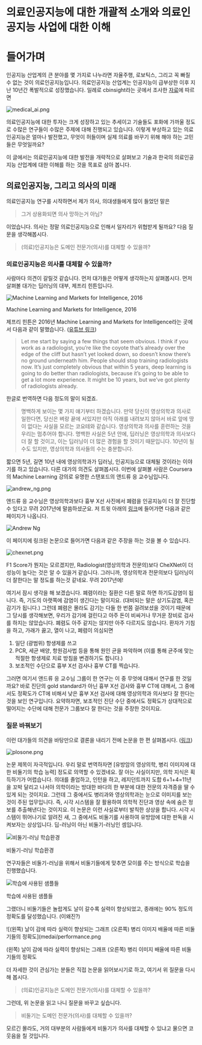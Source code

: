 # 의료인공지능에 대한 개괄적 소개와 의료인공지능 사업에 대한 이해

# 들어가며

인공지능 산업계의 큰 분야를 몇 가지로 나누라면 자율주행, 로보틱스, 그리고 꼭 빠질 수 없는 것이 의료인공지능입니다. 의료인공지능 산업계는 인공지능이 급부상한 이후 지난 10년간 폭발적으로 성장했습니다. 일례로 cbinsight라는 곳에서 조사한 [자료](https://www.cbinsights.com/research-healthcare-ai-trends-2020?utm_campaign=ai-healthcare-trends_2018-09&utm_content=google-prospecting-healthcare&campaignid=17130804447&adgroupid=137057131155&utm_term=healthcare%20ai&utm_source=google&utm_medium=cpc&hsa_tgt=kwd-305671546055&hsa_grp=137057131155&hsa_src=g&hsa_net=adwords&hsa_mt=p&hsa_ver=3&hsa_ad=595963279194&hsa_acc=5728918340&hsa_kw=healthcare%20ai&hsa_cam=17130804447&gclid=CjwKCAiA68ebBhB-EiwALVC-NhAguXT08J5pViCgI46MO4Q0jQjW7suPGMc1t0bA3ZYIUOb5uHvi8xoCaR4QAvD_BwE)에 따르면

![medical_ai.png](medai/plosone.png)

의료인공지능에 대한 투자는 크게 성장하고 있는 추세이고 기술들도 포화에 가까울 정도로 수많은 연구들이 수많은 주제에 대해 진행되고 있습니다. 이렇게 부상하고 있는 의료인공지능은 얼마나 발전했고, 무엇이 허들이며 실제 의료를 바꾸기 위해 해야 하는 고민들은 무엇일까요?

이 글에서는 의료인공지능에 대한 발전을 개략적으로 살펴보고 기술과 한국의 의료인공지능 산업계에 대한 이해를 하는 것을 목표로 삼아 봅니다.

## 의료인공지능, 그리고 의사의 미래

의료인공지능 연구를 시작하면서 제가 의사, 의대생들에게 많이 들었던 말은 

> 그거 상용화되면 의사 망하는거 아님?
> 

이었습니다. 의사는 정말 의료인공지능으로 인해서 일자리가 위협받게 될까요? 다음 질문을 생각해봅시다.

> (의료)인공지능은 도메인 전문가(의사)를 대체할 수 있을까?
> 

### 의료인공지능은 의사를 대체할 수 있을까?

사람마다 의견이 갈릴것 같습니다. 먼저 대가들은 어떻게 생각하는지 살펴봅시다. 먼저 살펴볼 대가는 딥러닝의 대부, 제프리 힌튼입니다.

![Machine Learning and Markets for Intelligence, 2016](medai/hinton.png)

Machine Learning and Markets for Intelligence, 2016

제프리 힌튼은 2016년 Machine Learning and Markets for Intelligence라는 곳에서 다음과 같이 말했습니다. ([유튜브 링크](https://www.youtube.com/watch?v=2HMPRXstSvQ))

> Let me start by saying a few things that seem obvious. I think if you work as a radiologist, you’re like the coyote that’s already over the edge of the cliff but hasn’t yet looked down, so doesn’t know there’s no ground underneath him. People should stop training radiologists now. It’s just completely obvious that within 5 years, deep learning is going to do better than radiologists, because it’s going to be able to get a lot more experience. It might be 10 years, but we’ve got plenty of radiologists already.
> 

한글로 번역하면 다음 정도의 말이 되겠죠.

> 명백하게 보이는 몇 가지 얘기부터 하겠습니다. 만약 당신이 영상의학과 의사로 일한다면, 당신은 벼랑 끝에 서있지만 아직 아래를 내려보지 않아서 바로 앞에 땅이 없다는 사실을 모르는 코요테와 같습니다. 영상의학과 의사를 훈련하는 것을 우리는 멈추어야 합니다. 명백한 사실은 5년 안에, 딥러닝은 영상의학과 의사보다 더 잘 할 것이고, 이는 딥러닝이 더 많은 경험을 할 것이기 때문입니다. 10년이 될 수도 있지만, 영상의학과 의사들의 수는 충분합니다.
> 

짧으면 5년, 길면 10년 내에 영상의학과가 딥러닝, 인공지능으로 대체될 것이라는 이야기를 하고 있습니다. 다른 대가의 의견도 살펴봅시다. 이번에 살펴볼 사람은 Coursera의 Machine Learning 강의로 유명한 스탠포드의 앤드류 응 교수님입니다.

![andrew_ng.png](medai/andrew_ng.png)

앤드류 응 교수님은 영상의학과보다 흉부 X선 사진에서 폐렴을 인공지능이 더 잘 진단할 수 있다고 무려 2017년에 말씀하셨군요. 저 트윗 아래의 [링크](https://stanfordmlgroup.github.io/projects/chexnet/)에 들어가면 다음과 같은 페이지가 나옵니다.

![Andrew Ng](medai/stanford.png)

이 페이지에 링크된 논문으로 들어가면 다음과 같은 주장을 하는 것을 볼 수 있습니다.

![chexnet.png](medai/chexnet.png)

F1 Score가 뭔지는 모르겠지만, Radiologist(영상의학과 전문의)보다 CheXNet이 더 성능이 높다는 것은 알 수 있을거 같습니다. 그러니까, 영상의학과 전문의보다 딥러닝이 더 잘한다는 말 정도를 하는것 같네요. 무려 2017년에!

여기서 잠시 생각을 해 보겠습니다. 폐렴이라는 질환은 다른 말로 하면 하기도감염이 됩니다. 즉, 기도의 아랫쪽에 감염이 생긴다는 말이지요. (대비되는 말은 상기도감염, 혹은 감기가 됩니다.) 그런데 폐렴은 몰라도 감기는 다들 한 번쯤 걸려보셨을 것이기 때문에 그 당시를 생각해보면, 우리가 감기에 걸린다고 아주 돈이 비싸거나 무거운 장비로 검사를 하지는 않았습니다. 폐렴도 아주 같지는 않지만 아주 다르지도 않습니다. 환자가 기침을 하고, 가래가 끓고, 열이 나고, 폐렴이 의심되면

1. 일단 (광범위) 항생제를 쓰고
2. PCR, 세균 배양, 항원검사법 등을 통해 원인 균을 파악하며 (이를 통해 균주에 맞는 적절한 항생제로 치료 방침을 변경하기도 합니다.)
3. 보조적인 수단으로 흉부 X선 검사나 흉부 CT를 찍습니다.

그러면 여기서 앤드류 응 교수님 그룹이 한 연구는 이 중 무엇에 대해서 연구를 한 것일까요? 바로 진단의 gold standard가 아닌 흉부 X선 검사와 흉부 CT에 대해서, 그 중에서도 정확도가 CT에 비해서 낮은 흉부 X선 검사에 대해 영상의학과 의사보다 잘 한다는 것을 보인 연구입니다. 요약하자면, 보조적인 진단 수단 중에서도 정확도가 상대적으로 떨어지는 수단에 대해 전문가 그룹보다 잘 한다는 것을 주장한 것이지요.

### 질문 바꿔보기

이런 대가들의 의견을 바탕만으로 결론을 내리기 전에 논문을 한 편 살펴봅시다. ([링크](https://pubmed.ncbi.nlm.nih.gov/26581091/))

![plosone.png](medai/plosone.png)

논문 제목이 자극적입니다. 우리 말로 번역하자면 [유방암의 영상의학, 병리 이미지에 대한 비둘기의 학습 능력] 정도로 의역할 수 있겠네요. 잘 아는 사실이지만, 의학 지식은 획득하기가 어렵습니다. 의대를 졸업하고, 인턴을 하고, 레지던트까지 도합 6+1+4=11년을 꼬박 달리고 나서야 의학이라는 방대한 바다의 한 부분에 대한 전문의 자격증을 딸 수 있게 되는 것이지요. 그런데 그 중에서도 병리과와 영상의학과는 눈으로 이미지를 보는 것이 주된 업무입니다. 즉, 시각 시스템을 잘 활용하여 의학적 진단과 영상 속에 숨은 정보를 추출해낸다는 것이지요. 이 논문은 이런 사실로부터 발칙한 상상을 합니다. 시각 시스템이 뛰어나기로 알려진 새, 그 중에서도 비둘기를 사용하여 유방암에 대한 판독을 시켜보자는 상상입니다. 딥-러닝이 아닌 비둘기-러닝인 셈입니다.

![비둘기-러닝 학습환경](medai/pigeon.png)

비둘기-러닝 학습환경

연구자들은 비둘기-러닝을 위해서 비둘기들에게 맞추면 모이를 주는 방식으로 학습을 진행했습니다.

![학습에 사용된 샘플들](medai/samples.png)

학습에 사용된 샘플들

그랬더니 비둘기들은 놀랍게도 날이 갈수록 실력이 향상되었고, 종래에는 90% 정도의 정확도를 달성했습니다. (이왜진?)

![(왼쪽) 날이 감에 따라 실력이 향상되는 그래프 (오른쪽) 병리 이미지 배율에 따른 비둘기들의 정확도](medai/performance.png

(왼쪽) 날이 감에 따라 실력이 향상되는 그래프 (오른쪽) 병리 이미지 배율에 따른 비둘기들의 정확도

더 자세한 것이 관심가는 분들은 직접 논문을 읽어보시기로 하고, 여기서 위 질문을 다시 해 봅시다.

> (의료)인공지능은 도메인 전문가(의사)를 대체할 수 있을까?
> 

그런데, 위 논문을 읽고 나니 질문을 바꾸고 싶습니다.

> 비둘기는 도메인 전문가(의사)를 대체할 수 있을까?
> 

모르긴 몰라도, 거의 대부분의 사람들에게 비둘기가 의사를 대체할 수 있냐고 물으면 코웃음을 칠 것입니다.
